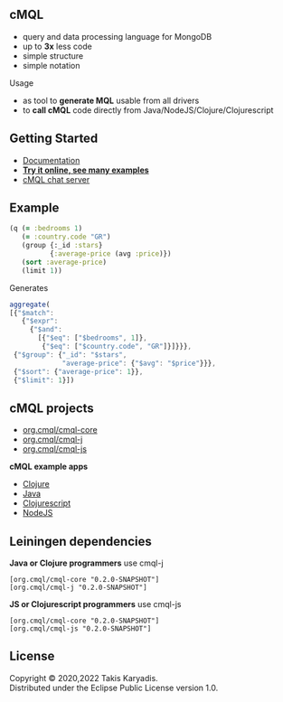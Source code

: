 ## cMQL

- query and data processing language for MongoDB
- up to **3x** less code
- simple structure
- simple notation

Usage

- as tool to **generate MQL** usable from all drivers
- to **call cMQL** code directly from Java/NodeJS/Clojure/Clojurescript

## Getting Started

- [Documentation](https://cmql.org/)
- [**Try it online, see many examples**](https://cmql.org/play)
- [cMQL chat server](https://discord.gg/zWDzp4B7Bf)

## Example

```clojure
(q (= :bedrooms 1)
   (= :country.code "GR")
   (group {:_id :stars}
          {:average-price (avg :price)})
   (sort :average-price)
   (limit 1))
```

Generates

```js
aggregate(
[{"$match":
   {"$expr":
     {"$and":
       [{"$eq": ["$bedrooms", 1]},
        {"$eq": ["$country.code", "GR"]}]}}},
 {"$group": {"_id": "$stars",
             "average-price": {"$avg": "$price"}}},
 {"$sort": {"average-price": 1}},
 {"$limit": 1}])
```

## cMQL projects

- [org.cmql/cmql-core](https://github.com/tkaryadis/cmql-core)
- [org.cmql/cmql-j](https://github.com/tkaryadis/cmql-j)
- [org.cmql/cmql-js](https://github.com/tkaryadis/cmql-js)

**cMQL example apps**

- [Clojure](https://github.com/tkaryadis/cmql-app-clj)
- [Java](https://github.com/tkaryadis/cmql-app-j)
- [Clojurescript](https://github.com/tkaryadis/cmql-app-cljs)
- [NodeJS](https://github.com/tkaryadis/cmql-app-js)

## Leiningen dependencies

**Java or Clojure programmers** use cmql-j

```
[org.cmql/cmql-core "0.2.0-SNAPSHOT"]
[org.cmql/cmql-j "0.2.0-SNAPSHOT"]
```

**JS or Clojurescript programmers** use cmql-js

```
[org.cmql/cmql-core "0.2.0-SNAPSHOT"]
[org.cmql/cmql-js "0.2.0-SNAPSHOT"]
```

## License

Copyright © 2020,2022 Takis Karyadis.  
Distributed under the Eclipse Public License version 1.0.

